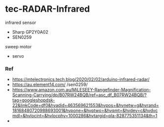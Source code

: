 # tec-RADAR-Infrared

 infrared sensor
 - Sharp GP2Y0A02
- SEN0259

sweep motor
- servo



### Ref
- https://mtelectronics.tech.blog/2020/02/02/arduino-infrared-radar/
- https://au.element14.com/    /sen0259/
- https://www.amazon.com.au/MiLESEEY-Rangefinder-Magnification-Scanning-Carrying/dp/B07RW24BQB/ref=asc_df_B07RW24BQB/?tag=googleshopdsk-22&linkCode=df0&hvadid=463569621553&hvpos=&hvnetw=g&hvrand=18168480720988693001&hvpone=&hvptwo=&hvqmt=&hvdev=c&hvdvcmdl=&hvlocint=&hvlocphy=1000286&hvtargid=pla-828775351134&th=1
- 

